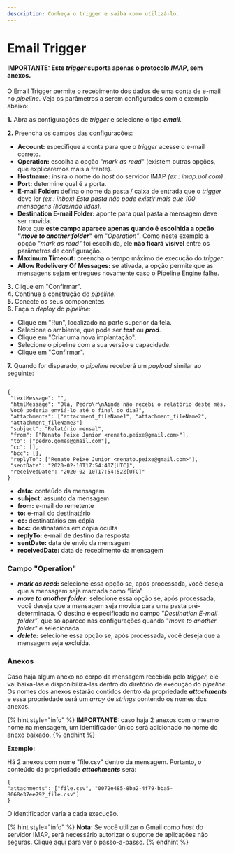 ```yaml
---
description: Conheça o trigger e saiba como utilizá-lo.
---
```


# Email Trigger

#### IMPORTANTE: Este _trigger_ suporta apenas o protocolo _IMAP_, sem anexos. &#x20;

O Email Trigger permite o recebimento dos dados de uma conta de e-mail no _pipeline_. Veja os parâmetros a serem configurados com o exemplo abaixo:

**1.** Abra as configurações de _trigger_ e selecione o tipo _**email**_.

**2.** Preencha os campos das configurações:

* **Account:** especifique a conta para que o _trigger_ acesse o e-mail correto.
* **Operation:** escolha a opção "_mark as read_" (existem outras opções, que explicaremos mais à frente).
* **Hostname:** insira o nome do _host_ do servidor IMAP _(ex.: imap.uol.com)_.
* **Port:** determine qual é a porta.
* **E-mail Folder:** defina o nome da pasta / caixa de entrada que o _trigger_ deve ler _(ex.: inbox) Esta pasta não pode existir mais que 100 mensagens (lidas/não lidas)_.
* **Destination E-mail Folder:** aponte para qual pasta a mensagem deve ser movida. \
  Note que **este campo aparece apenas quando é escolhida a opção "**_**move to another folder**_**"** em "_Operation"_. Como neste exemplo a opção _"mark as read"_ foi escolhida, ele **não ficará visível** entre os parâmetros de configuração.
* **Maximum Timeout:** preencha o tempo máximo de execução do _trigger_.
* **Allow Redelivery Of Messages:** se ativada, a opção permite que as mensagens sejam entregues novamente caso o Pipeline Engine falhe. &#x20;

**3.** Clique em "Confirmar".\
**4.** Continue a construção do _pipeline_.\
**5.** Conecte os seus componentes.\
**6.** Faça o _deploy_ do _pipeline_:

* Clique em "Run", localizado na parte superior da tela.
* Selecione o ambiente, que pode ser _**test**_ ou _**prod**_.
* Clique em "Criar uma nova implantação".&#x20;
* Selecione o pipeline com a sua versão e capacidade.
* Clique em "Confirmar".

**7.** Quando for disparado, o _pipeline_ receberá um _payload_ similar ao seguinte:

```

{
 "textMessage": "",
 "htmlMessage": "Olá, Pedro\r\nAinda não recebi o relatório deste mês. 
 Você poderia enviá-lo até o final do dia?",
 "attachments": ["attachment_fileName1", "attachment_fileName2", 
 "attachment_fileName3"]
 "subject": "Relatório mensal",
 "from": ["Renato Peixe Junior <renato.peixe@gmail.com>"],
 "to": ["pedro.gomes@gmail.com"],
 "cc": [],
 "bcc": [],
 "replyTo": ["Renato Peixe Junior <renato.peixe@gmail.com>"],
 "sentDate": "2020-02-10T17:54:40Z[UTC]",
 "receivedDate": "2020-02-10T17:54:52Z[UTC]"
}

```

* **data:** conteúdo da mensagem
* **subject:** assunto da mensagem
* **from:** e-mail do remetente
* **to:** e-mail do destinatário
* **cc:** destinatários em cópia
* **bcc:** destinatários em cópia oculta
* **replyTo:** e-mail de destino da resposta
* **sentDate:** data de envio da mensagem
* **receivedDate:** data de recebimento da mensagem

### Campo "Operation" <a href="#campo-operation" id="campo-operation"></a>

* _**mark as read**_**:** selecione essa opção se, após processada, você deseja que a mensagem seja marcada como “lida”
* _**move to another folder**_**:** selecione essa opção se, após processada, você deseja que a mensagem seja movida para uma pasta pré-determinada. O destino é especificado no campo "_Destination E-mail folder"_, que só aparece nas configurações quando "_move to another folder"_ é selecionada.
* _**delete**_**:** selecione essa opção se, após processada, você deseja que a mensagem seja excluída.

### Anexos <a href="#anexos" id="anexos"></a>

Caso haja algum anexo no corpo da mensagem recebida pelo _trigger_, ele vai baixá-las e disponibilizá-las dentro do diretório de execução do _pipeline_. Os nomes dos anexos estarão contidos dentro da propriedade _**attachments**_ e essa propriedade será um _array_ de _strings_ contendo os nomes dos anexos.

{% hint style="info" %}
**IMPORTANTE:** caso haja 2 anexos com o mesmo nome na mensagem, um identificador único será adicionado no nome do anexo baixado.
{% endhint %}

**Exemplo:**

Há 2 anexos com nome "file.csv" dentro da mensagem. Portanto, o conteúdo da propriedade _**attachments**_ será:

```
{
"attachments": ["file.csv", "0072e485-8ba2-4f79-bba5-8068e37ee792_file.csv"]
}
```

O identificador varia a cada execução.

{% hint style="info" %}
**Nota:** Se você utilizar o Gmail como _host_ do servidor IMAP, será necessário autorizar o suporte de aplicações não seguras. Clique [aqui](https://support.google.com/accounts/answer/6010255?hl=pt-BR) para ver o passo-a-passo.
{% endhint %}
